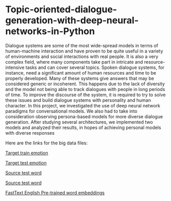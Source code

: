 # Topic-oriented-dialogue-generation-with-deep-neural-networks-in-Python

Dialogue systems are some of the most wide-spread models in terms of human-machine interaction and have proven to be quite useful in a variety of environments and social interactions with real people. It is also a very complex field, where many components take part in intricate and resource-intensive tasks and can cover several topics. Spoken dialogue systems, for instance, need a significant amount of human resources and time to be properly developed. Many of these systems give answers that may be considered generic or incoherent. This happens due to the lack of diversity and the model not being able to track dialogues with people in long periods of time. To improve the discourse of the system, it is required to try to solve these issues and build dialogue systems with personality and human character. In this project, we investigated the use of deep neural network paradigms for conversational models. We also had to take into consideration observing persona-based models for more diverse dialogue generation. After studying several architectures, we implemented two models and analyzed their results, in hopes of achieving personal models with diverse responses

Here are the links for the big data files:

[Target train emotion](https://drive.google.com/file/d/1h1Tua_ljyG3XGnDxpe6eQHoFl-QD51aw/view?usp=sharing)

[Target test emotion](https://drive.google.com/file/d/1gowALVEUtlwHWVufUlHxe2BBk1dmv0TX/view?usp=sharing)

[Source test word](https://drive.google.com/file/d/1LROJ2pd8pxg3lw41FZQCHdj7inIHO41X/view?usp=sharing)

[Source test word](https://drive.google.com/file/d/1sKFylfzQDGeq7euZLvj5MEKLTrM7osIt/view?usp=sharing)

[FastText English Pre-trained word embeddings](https://dl.fbaipublicfiles.com/fasttext/vectors-crawl/cc.en.300.vec.gz)
